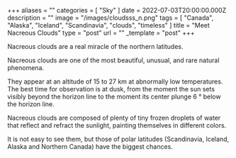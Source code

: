 +++
aliases = ""
categories = [ "Sky" ]
date = 2022-07-03T20:00:00.000Z
description = ""
image = "/images/cloudsss_n.png"
tags = [
  "Canada",
  "Alaska",
  "Iceland",
  "Scandinavia",
  "clouds",
  "timeless"
]
title = "Meet Nacreous Clouds"
type = "post"
url = ""
_template = "post"
+++

Nacreous clouds are a real miracle of the northern latitudes.

Nacreous clouds are one of the most beautiful, unusual, and rare natural phenomena.

They appear at an altitude of 15 to 27 km at abnormally low temperatures. The best time for observation is at dusk, from the moment the sun sets visibly beyond the horizon line to the moment its center plunge 6 ° below the horizon line.

Nacreous clouds are composed of plenty of tiny frozen droplets of water that reflect and refract the sunlight, painting themselves in different colors.

It is not easy to see them, but those of polar latitudes (Scandinavia, Iceland, Alaska and Northern Canada) have the biggest chances.
